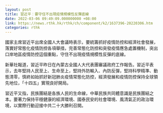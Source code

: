 ```yaml
---
layout: post
title: 習近平︰要守住不出現疫情規模性反彈底線
date: 2022-03-06 09:49:09.000000000 +08:00
link: https://news.rthk.hk/rthk/ch/component/k2/1637396-20220306.htm
categories: rthk
---
```


國家主席習近平出席全國人大會議時表示，要統籌抓好疫情防控和經濟社會發展，落實好常態化疫情防控各項舉措，完善常態化防控和突發疫情應急處置機制，突出口岸地區疫情防控這個重點，守住不出現疫情規模性反彈的底線。

新華社報道，習近平昨日在內蒙古全國人大代表團審議政府工作報告。習近平表示，去年堅持人民至上、生命至上，堅持外防輸入、內防反彈，堅持科學精準、動態清零，慎終如始抓好新冠肺炎疫情常態化防控，經濟發展和疫情防控保持全球領先地位，「十四五」實現良好開局。

習近平又指，民族團結是各族人民的生命線，中華民族共同體意識是民族團結之本。要著力保持平穩健康的經濟環境、國泰民安的社會環境、風清氣正的政治環境，以實際行動迎接中共二十大勝利召開。
